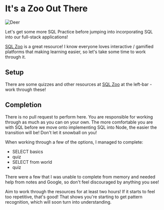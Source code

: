 # It's a Zoo Out There

![Deer](https://media.giphy.com/media/6bYJpQ58bneLK/giphy.gif)

Let's get some more SQL Practice before jumping into incorporating SQL into our full-stack applications!

[SQL Zoo](http://sqlzoo.net/) is a great resource! I know everyone loves interactive / gamified platforms that making learning easier, so let's take some time to work through it.

## Setup

There are some quizzes and other resources at [SQL Zoo](http://sqlzoo.net/) at the left-bar - work through these!

## Completion

There is no pull request to perform here. You are responsible for working through as much as you can on your own. The more comfortable you are with SQL before we move onto implementing SQL into Node, the easier the transition will be! Don't let it snowball on you!

When working through a few of the options, I managed to complete:
* SELECT basics
* quiz
* SELECT from world
* quiz

There were a few that I was unable to complete from memory and needed help from notes and Google, so don't feel discouraged by anything you see!

Aim to work through the resources for at least two hours! If it starts to feel too repetitive, that's good! That shows you're starting to get pattern recognition, which will soon turn into understanding.